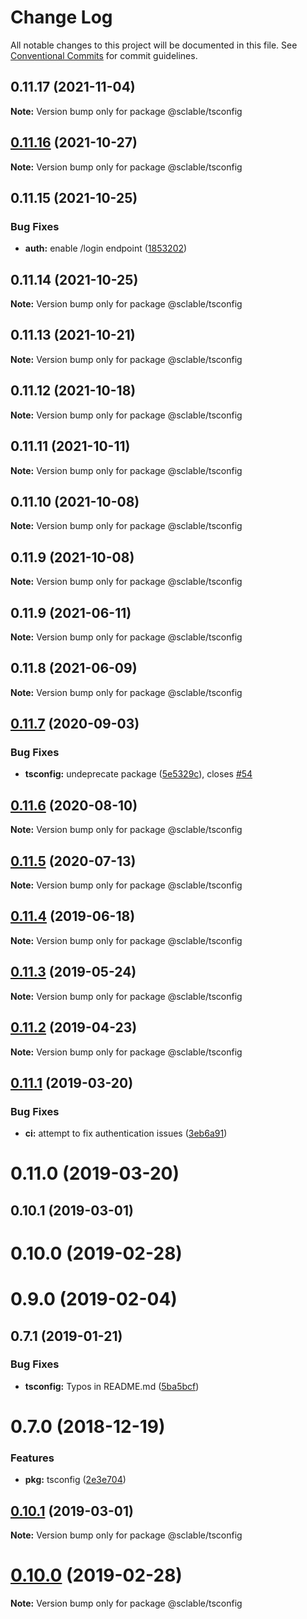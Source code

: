# Change Log

All notable changes to this project will be documented in this file.
See [Conventional Commits](https://conventionalcommits.org) for commit guidelines.

## 0.11.17 (2021-11-04)

**Note:** Version bump only for package @sclable/tsconfig





## [0.11.16](https://github.com/sclable/nestjs-libs/compare/@sclable/tsconfig@0.11.15...@sclable/tsconfig@0.11.16) (2021-10-27)

**Note:** Version bump only for package @sclable/tsconfig





## 0.11.15 (2021-10-25)


### Bug Fixes

* **auth:** enable /login endpoint ([1853202](https://github.com/sclable/nestjs-libs/commit/1853202630ae9219ec412c8cddf7b557435ee22a))





## 0.11.14 (2021-10-25)

**Note:** Version bump only for package @sclable/tsconfig





## 0.11.13 (2021-10-21)

**Note:** Version bump only for package @sclable/tsconfig





## 0.11.12 (2021-10-18)

**Note:** Version bump only for package @sclable/tsconfig





## 0.11.11 (2021-10-11)

**Note:** Version bump only for package @sclable/tsconfig





## 0.11.10 (2021-10-08)

**Note:** Version bump only for package @sclable/tsconfig





## 0.11.9 (2021-10-08)

**Note:** Version bump only for package @sclable/tsconfig





## 0.11.9 (2021-06-11)

**Note:** Version bump only for package @sclable/tsconfig





## 0.11.8 (2021-06-09)

**Note:** Version bump only for package @sclable/tsconfig





## [0.11.7](https://git.sclable.com/packages/ts-monorepo/compare/@sclable/tsconfig@0.11.6...@sclable/tsconfig@0.11.7) (2020-09-03)


### Bug Fixes

* **tsconfig:** undeprecate package ([5e5329c](https://git.sclable.com/packages/ts-monorepo/commits/5e5329ca9dfe49358e9974d0134fbfdc92715126)), closes [#54](https://git.sclable.com/packages/ts-monorepo/issues/54)





## [0.11.6](https://git.sclable.com/packages/ts-monorepo/compare/@sclable/tsconfig@0.11.5...@sclable/tsconfig@0.11.6) (2020-08-10)

**Note:** Version bump only for package @sclable/tsconfig





## [0.11.5](https://git.sclable.com/packages/ts-monorepo/compare/@sclable/tsconfig@0.11.4...@sclable/tsconfig@0.11.5) (2020-07-13)

**Note:** Version bump only for package @sclable/tsconfig





## [0.11.4](https://git.sclable.com/packages/ts-monorepo/compare/@sclable/tsconfig@0.11.3...@sclable/tsconfig@0.11.4) (2019-06-18)

**Note:** Version bump only for package @sclable/tsconfig





## [0.11.3](https://git.sclable.com/packages/ts-monorepo/compare/@sclable/tsconfig@0.11.2...@sclable/tsconfig@0.11.3) (2019-05-24)

**Note:** Version bump only for package @sclable/tsconfig





## [0.11.2](https://git.sclable.com/packages/ts-monorepo/compare/@sclable/tsconfig@0.11.1...@sclable/tsconfig@0.11.2) (2019-04-23)

**Note:** Version bump only for package @sclable/tsconfig





## [0.11.1](https://git.sclable.com/packages/ts-monorepo/compare/@sclable/tsconfig@0.11.0...@sclable/tsconfig@0.11.1) (2019-03-20)


### Bug Fixes

* **ci:** attempt to fix authentication issues ([3eb6a91](https://git.sclable.com/packages/ts-monorepo/commits/3eb6a91))





# 0.11.0 (2019-03-20)



## 0.10.1 (2019-03-01)



# 0.10.0 (2019-02-28)



# 0.9.0 (2019-02-04)



## 0.7.1 (2019-01-21)


### Bug Fixes

* **tsconfig:** Typos in README.md ([5ba5bcf](https://git.sclable.com/packages/ts-monorepo/commits/5ba5bcf))



# 0.7.0 (2018-12-19)


### Features

* **pkg:** tsconfig ([2e3e704](https://git.sclable.com/packages/ts-monorepo/commits/2e3e704))





## [0.10.1](https://git.sclable.com/packages/ts-monorepo/compare/v0.10.0...v0.10.1) (2019-03-01)

**Note:** Version bump only for package @sclable/tsconfig





# [0.10.0](https://git.sclable.com/packages/ts-monorepo/compare/v0.9.1...v0.10.0) (2019-02-28)

**Note:** Version bump only for package @sclable/tsconfig
